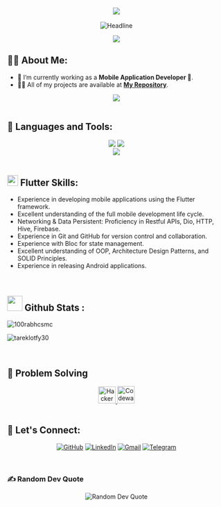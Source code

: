 <br>
<div align="center">
    <img src="https://user-images.githubusercontent.com/73097560/115834477-dbab4500-a447-11eb-908a-139a6edaec5c.gif" />
</div>
<br>

<!-- ======= Header Section ======= -->
<div align="center">
    <img src="https://readme-typing-svg.herokuapp.com?color=cyan&size=32&center=true&vCenter=true&width=600&height=50&lines=Hi+there+I'm+Tarek+%F0%9F%91%8B;;" alt="Headline" />
</div>
 
<p align="center">
  <a href="https://github.com/Mohamed-khaled0/readme-typing-svg"><img src="https://readme-typing-svg.herokuapp.com?font=Time+New+Roman&color=cyan&size=25&center=true&vCenter=true&width=600&height=100&lines=++Mobile+Developer"></a>
</p>

<!-- ======= About Section ======= -->
## 🙋‍♂️ About Me:

- 🔭 I’m currently working as a **Mobile Application Developer 📱**.
- 👨‍💻 All of my projects are available at **[My Repository](https://github.com/TarekLotfy30?tab=repositories)**.

<div align="center">
    <a href="https://drive.google.com/file/d/1t1di5QGwZqCjSzDSzOf9SJFcjvtqpUF_/view?usp=sharing" target="_blank">
        <img src="https://img.shields.io/badge/CV-0077B5?style=for-the-badge&logo=files&logoColor=white" />
    </a>
</div>

<br>

<!-- ======= Languages and Tools Section ======= -->
## 🚀 Languages and Tools:

<div align="center">
    <img src="https://skillicons.dev/icons?i=flutter,dart,firebase,cpp,java" />
    <img src="https://skillicons.dev/icons?i=github,git,androidstudio,vscode,figma,postman" /><br>
    <img src="https://skillicons.dev/icons?i=linux,mongo,html,css" /><br>
</div>

<br>

<!-- ======= Flutter Skills Section ======= -->
## <img src="https://media2.giphy.com/media/QssGEmpkyEOhBCb7e1/giphy.gif?cid=ecf05e47a0n3gi1bfqntqmob8g9aid1oyj2wr3ds3mg700bl&rid=giphy.gif" width="25"><b> Flutter Skills:</b>

- Experience in developing mobile applications using the Flutter framework.
- Excellent understanding of the full mobile development life cycle.
- Networking & Data Persistent: Proficiency in Restful APIs, Dio, HTTP, Hive, Firebase.
- Experience in Git and GitHub for version control and collaboration.
- Experience with Bloc for state management.
- Excellent understanding of OOP, Architecture Design Patterns, and SOLID Principles.
- Experience in releasing Android applications.

<br>

<!-- ======= Github Stats Section ======= -->
## <img src="https://media.giphy.com/media/iY8CRBdQXODJSCERIr/giphy.gif" width="35"><b> Github Stats </b>:

<p align="left"> <img src="https://komarev.com/ghpvc/?username=TarekLotfy30&label=Profile%20views&color=0e75b6&style=flat" alt="100rabhcsmc" /> </p>

<p align="left">
    <img src="https://github-readme-stats.vercel.app/api/top-langs?username=tareklotfy30&show_icons=true&locale=en&layout=compact&line_height=20&title_color=7A7ADB&icon_color=2234AE&text_color=D3D3D3&bg_color=0,000000,130F40" alt="tareklotfy30" />
</p>

<br>

<!-- ======= Problem Solving Section ======= -->
## :flashlight: Problem Solving

<div align="center">
    <a href="https://www.hackerrank.com/profile/tareklotfi123" target="_blank">
        <img src="https://raw.githubusercontent.com/rahuldkjain/github-profile-readme-generator/master/src/images/icons/Social/hackerrank.svg" alt="HackerRank Profile" height="39" width="40" />
    </a>
    <a href="https://www.codewars.com/users/TarekLotfy30" target="_blank">
        <img alt="Codewars Profile" src="https://docs.codewars.com/logo.svg" width="40" />
    </a>
</div>

<br>

<!-- ======= Connect Section ======= -->
## 🤝 Let's Connect:

<p align="center">
    <a href="https://github.com/TarekLotfy30"><img src="https://img.icons8.com/bubbles/50/000000/github.png" alt="GitHub"/></a>
    <a href="https://linkedin.com/in/https://www.linkedin.com/in/tarek-lotfi/"><img src="https://img.icons8.com/bubbles/50/000000/linkedin.png" alt="LinkedIn"/></a>
    <a href="mailto:tareklotfi789@gmail.com"><img src="https://img.icons8.com/bubbles/50/000000/gmail.png" alt="Gmail"/></a>
    <a href="https://t.me/TarekLotfi3010"><img src="https://img.icons8.com/bubbles/50/000000/telegram-app.png" alt="Telegram"/></a>
</p>

<br>

### ✍️ Random Dev Quote

<p align="center">
    <img src="https://quotes-github-readme.vercel.app/api?type=horizontal&theme=radical" alt="Random Dev Quote" />
</p>

<br>
